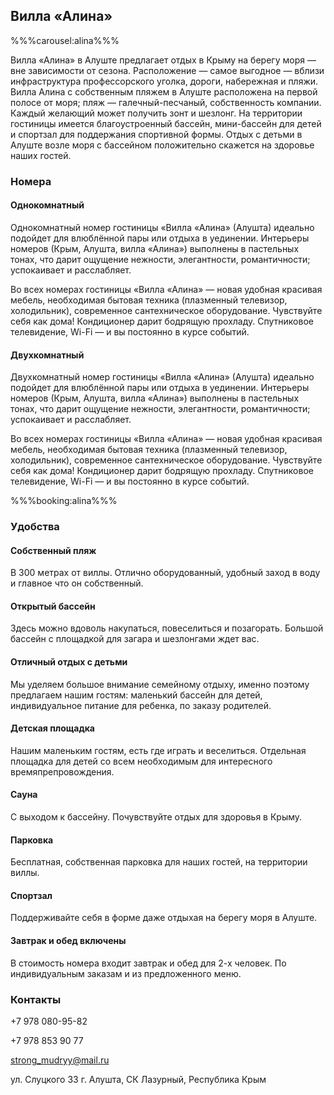 ## Вилла «Алина»

%%%carousel:alina%%%

Вилла «Алина» в Алуште предлагает отдых в Крыму на берегу моря — вне зависимости от сезона. Расположение — самое выгодное — вблизи инфраструктура профессорского уголка, дороги, набережная и пляжи. Вилла Алина с собственным пляжем в Алуште расположена на первой полосе от моря; пляж — галечный-песчаный, собственность компании. Каждый желающий может получить зонт и шезлонг. На территории гостиницы имеется благоустроенный бассейн, мини-бассейн для детей и спортзал для поддержания спортивной формы. Отдых с детьми в Алуште возле моря с бассейном положительно скажется на здоровье наших гостей.

### <i class="fa fa-bed"></i> Номера

#### Однокомнатный
Однокомнатный номер гостиницы «Вилла «Алина» (Алушта) идеально подойдет для влюблённой пары или отдыха в уединении. Интерьеры номеров (Крым, Алушта, вилла «Алина») выполнены в пастельных тонах, что дарит ощущение нежности, элегантности, романтичности; успокаивает и расслабляет.

Во всех номерах гостиницы «Вилла «Алина» — новая удобная красивая мебель, необходимая бытовая техника (плазменный телевизор, холодильник), современное сантехническое оборудование. Чувствуйте себя как дома! Кондиционер дарит бодрящую прохладу. Спутниковое телевидение, Wi-Fi — и вы постоянно в курсе событий.

#### Двухкомнатный
Двухкомнатный номер гостиницы «Вилла «Алина» (Алушта) идеально подойдет для влюблённой пары или отдыха в уединении. Интерьеры номеров (Крым, Алушта, вилла «Алина») выполнены в пастельных тонах, что дарит ощущение нежности, элегантности, романтичности; успокаивает и расслабляет.

Во всех номерах гостиницы «Вилла «Алина» — новая удобная красивая мебель, необходимая бытовая техника (плазменный телевизор, холодильник), современное сантехническое оборудование. Чувствуйте себя как дома! Кондиционер дарит бодрящую прохладу. Спутниковое телевидение, Wi-Fi — и вы постоянно в курсе событий.

%%%booking:alina%%%

### <i class="fa fa-wifi"></i> Удобства
#### Собственный пляж
В 300 метрах от виллы. Отлично оборудованный, удобный заход в воду и главное что он собственный.

#### Открытый бассейн
Здесь можно вдоволь накупаться, повеселиться и позагорать. Большой бассейн с площадкой для загара и шезлонгами ждет вас.

#### Отличный отдых с детьми
Мы уделяем большое внимание семейному отдыху, именно поэтому предлагаем нашим гостям: маленький бассейн для детей, индивидуальное питание для ребенка, по заказу родителей.

#### Детская площадка
Нашим маленьким гостям, есть где играть и веселиться. Отдельная площадка для детей со всем необходимым для интересного времяпрепровождения.

#### Сауна
С выходом к бассейну. Почувствуйте отдых для здоровья в Крыму.

#### Парковка
Бесплатная, собственная парковка для наших гостей, на территории виллы.

#### Спортзал
Поддерживайте себя в форме даже отдыхая на берегу моря в Алуште.

#### Завтрак и обед включены
В стоимость номера входит завтрак и обед для 2-х человек. По индивидуальным заказам и из предложенного меню.

### <i class="fa fa-map-marker"></i> Контакты

+7 978 080-95-82

+7 978 853 90 77

strong_mudryy@mail.ru

ул. Слуцкого 33 г. Алушта, СК Лазурный, Республика Крым

